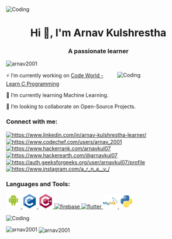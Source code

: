 <img align="center" alt="Coding" width="1000" src="https://user-images.githubusercontent.com/68494838/141684558-e638ad1b-995b-4dac-b631-226e0edb2bdb.png">
<h1 align="center">Hi 👋, I'm Arnav Kulshrestha</h1>
<h3 align="center">A passionate learner</h3>
<p align="left"> <img src="https://komarev.com/ghpvc/?username=arnav2001&label=Profile%20views&color=0e75b6&style=flat" alt="arnav2001" /> </p>
<img align="right" alt="Coding" width="200" src="https://media1.giphy.com/media/i4MAH84pqe2m2aVojc/giphy.gif?cid=ecf05e47m2n94ongd4rz9gk7dicidei48t2gcsj17odnpitc&rid=giphy.gif&ct=g">
<p>⚡ I’m currently working on <a href="https://play.google.com/store/apps/details?id=com.me.code_world&hl=en&gl=US"> Code World - Learn C Programming</a></p>
<p>🌱 I’m currently learning Machine Learning.</p>
🖖 I’m looking to collaborate on Open-Source Projects.
<h3 align="left">Connect with me:</h3>
<p align="left">
<a href="https://linkedin.com/in/arnav-kulshrestha-learner/" target="blank"><img align="center" src="https://raw.githubusercontent.com/rahuldkjain/github-profile-readme-generator/master/src/images/icons/Social/linked-in-alt.svg" alt="https://www.linkedin.com/in/arnav-kulshrestha-learner/" height="30" width="40" /></a>
<a href="https://www.codechef.com/users/arnav_2001" target="blank"><img align="center" src="https://cdn.jsdelivr.net/npm/simple-icons@3.1.0/icons/codechef.svg" alt="https://www.codechef.com/users/arnav_2001" height="30" width="40" /></a>
<a href="https://www.hackerrank.com/arnavkul07" target="blank"><img align="center" src="https://raw.githubusercontent.com/rahuldkjain/github-profile-readme-generator/master/src/images/icons/Social/hackerrank.svg" alt="https://www.hackerrank.com/arnavkul07" height="30" width="40" /></a>
<a href="https://www.hackerearth.com/@arnavkul07" target="blank"><img align="center" src="https://raw.githubusercontent.com/rahuldkjain/github-profile-readme-generator/master/src/images/icons/Social/hackerearth.svg" alt="https://www.hackerearth.com/@arnavkul07" height="30" width="40" /></a>
<a href="https://auth.geeksforgeeks.org/user/arnavkul07/profile" target="blank"><img align="center" src="https://raw.githubusercontent.com/rahuldkjain/github-profile-readme-generator/master/src/images/icons/Social/geeks-for-geeks.svg" alt="https://auth.geeksforgeeks.org/user/arnavkul07/profile" height="30" width="40" /></a>
<a href="https://www.instagram.com/a_r_n_a__v_/" target="blank"><img align="center" src="http://assets.stickpng.com/images/580b57fcd9996e24bc43c521.png" alt="https://www.instagram.com/a_r_n_a__v_/" height="40" width="40" /></a>
</p>
<h3 align="left">Languages and Tools:</h3>
<p align="left"> <a href="https://developer.android.com" target="_blank" rel="noreferrer"> <img src="https://raw.githubusercontent.com/devicons/devicon/master/icons/android/android-original-wordmark.svg" alt="android" width="40" height="40"/> </a> <a href="https://www.cprogramming.com/" target="_blank" rel="noreferrer"> <img src="https://raw.githubusercontent.com/devicons/devicon/master/icons/c/c-original.svg" alt="c" width="40" height="40"/> </a> <a href="https://www.w3schools.com/cpp/" target="_blank" rel="noreferrer"> <img src="https://raw.githubusercontent.com/devicons/devicon/master/icons/cplusplus/cplusplus-original.svg" alt="cplusplus" width="40" height="40"/> </a> <a href="https://firebase.google.com/" target="_blank" rel="noreferrer"> <img src="https://www.vectorlogo.zone/logos/firebase/firebase-icon.svg" alt="firebase" width="40" height="40"/> </a> <a href="https://flutter.dev" target="_blank" rel="noreferrer"> <img src="https://www.vectorlogo.zone/logos/flutterio/flutterio-icon.svg" alt="flutter" width="40" height="40"/> </a> <a href="https://www.mysql.com/" target="_blank" rel="noreferrer"> <img src="https://raw.githubusercontent.com/devicons/devicon/master/icons/mysql/mysql-original-wordmark.svg" alt="mysql" width="40" height="40"/> </a> <a href="https://www.python.org" target="_blank" rel="noreferrer"> <img src="https://raw.githubusercontent.com/devicons/devicon/master/icons/python/python-original.svg" alt="python" width="40" height="40"/> </a> </p>
<img align="center" alt="Coding" width="1000" src="https://github.com/saadeghi/saadeghi/blob/master/dino.gif?raw=true">
<p><img align="left" src="https://github-readme-stats.vercel.app/api/top-langs?username=arnav2001&show_icons=true&locale=en&layout=compact" alt="arnav2001" /></p>

<p>&nbsp;<img align="center" src="https://github-readme-stats.vercel.app/api?username=arnav2001&show_icons=true&locale=en" alt="arnav2001" /></p>
